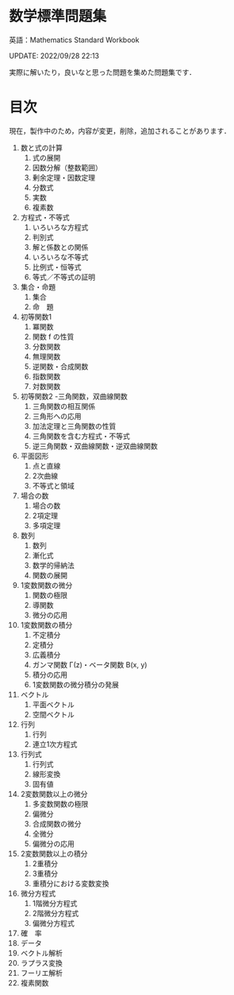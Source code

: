 # 数学標準問題集
英語：Mathematics Standard Workbook

UPDATE: 2022/09/28 22:13

実際に解いたり，良いなと思った問題を集めた問題集です．

# 目次
現在，製作中のため，内容が変更，削除，追加されることがあります．

1. 数と式の計算
    1. 式の展開
    1. 因数分解（整数範囲）
    1. 剰余定理・因数定理
    1. 分数式
    1. 実数
    1. 複素数
1. 方程式・不等式
    1. いろいろな方程式
    1. 判別式
    1. 解と係数との関係
    1. いろいろな不等式
    1. 比例式・恒等式
    1. 等式／不等式の証明
1. 集合・命題
    1. 集合
      1. 命　題
1. 初等関数1
    1. 冪関数
    1. 関数 f の性質
    1. 分数関数
    1. 無理関数
    1. 逆関数・合成関数
    1. 指数関数
    1. 対数関数
1. 初等関数2 -三角関数，双曲線関数
    1. 三角関数の相互関係
    1. 三角形への応用
    1. 加法定理と三角関数の性質
    1. 三角関数を含む方程式・不等式
    1. 逆三角関数・双曲線関数・逆双曲線関数
1. 平面図形
    1. 点と直線
    1. 2次曲線
    1. 不等式と領域
1. 場合の数
    1. 場合の数
    1. 2項定理
    1. 多項定理
1. 数列
    1. 数列
    1. 漸化式
    1. 数学的帰納法
    1. 関数の展開
1. 1変数関数の微分
    1. 関数の極限
    1. 導関数
    1. 微分の応用
1. 1変数関数の積分
    1. 不定積分
    1. 定積分
    1. 広義積分
    1. ガンマ関数 Γ(z)・ベータ関数 B(x, y)
    1. 積分の応用
    1. 1変数関数の微分積分の発展
1. ベクトル
    1. 平面ベクトル
    1. 空間ベクトル
1. 行列
    1. 行列
    1. 連立1次方程式
1. 行列式
    1. 行列式
    1. 線形変換
    1. 固有値
1. 2変数関数以上の微分
    1. 多変数関数の極限
    1. 偏微分
    1. 合成関数の微分
    1. 全微分
    1. 偏微分の応用
1. 2変数関数以上の積分
    1. 2重積分
    1. 3重積分
    1. 重積分における変数変換
1. 微分方程式
    1. 1階微分方程式
    1. 2階微分方程式
    1. 偏微分方程式
1. 確　率
1. データ
1. ベクトル解析
1. ラプラス変換
1. フーリエ解析
1. 複素関数

  
